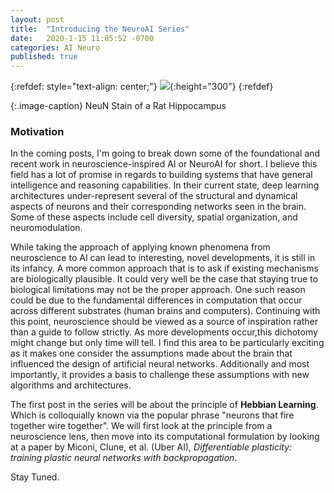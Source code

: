 ```yaml
---
layout: post
title:  "Introducing the NeuroAI Series"
date:   2020-1-15 11:05:52 -0700
categories: AI Neuro
published: true
---
```

{:refdef: style="text-align: center;"}
![](https://upload.wikimedia.org/wikipedia/commons/2/20/Rat_hippocampus_stained_with_antibody_to_NeuN_%28green%29%2C_myelin_basic_protein_%28red%29_and_DNA_%28blue%29.jpg){:height="300"}
{:refdef}

{:.image-caption}
NeuN Stain of a Rat Hippocampus
### Motivation
In the coming posts, I'm going to break down some
of the foundational and recent work in neuroscience-inspired
AI or NeuroAI for short. I believe this field has a lot of 
promise in regards to building systems that have general 
intelligence and reasoning capabilities. In their current state, deep learning architectures under-represent
several of the structural and dynamical aspects of neurons and their corresponding networks seen in the brain. Some 
of these aspects include cell diversity, spatial organization, and neuromodulation. 

While taking the approach of applying known phenomena from neuroscience to AI can lead to interesting, novel developments, it
is still in its infancy. A more common approach that is to ask if existing mechanisms are biologically plausible. It could very well be the case that staying true to biological limitations may not be the proper approach. One such reason could be due to the fundamental differences in computation that occur across different substrates (human brains and computers). Continuing with this point, neuroscience should be viewed as a source of inspiration rather than a guide to follow strictly. As more developments occur,this dichotomy might change but only time will tell. I find this area to be particularly exciting as it makes one consider the assumptions made about the brain that influenced the design of artificial neural networks. Additionally and most importantly, it provides a basis to challenge these assumptions with new algorithms and architectures. 

The first post in the series will be about the principle of **Hebbian Learning**. Which is colloquially known via the popular phrase
"neurons that fire together wire together". We will first look at the principle from a neuroscience lens, then move into its
computational formulation by looking at a paper by Miconi, Clune, et al. (Uber AI), *Differentiable plasticity: training plastic neural networks with backpropagation*.

Stay Tuned.


